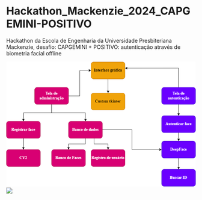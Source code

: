 # Hackathon_Mackenzie_2024_CAPGEMINI-POSITIVO
Hackathon da Escola de Engenharia da Universidade Presbiteriana Mackenzie, desafio: CAPGEMINI + POSITIVO: autenticação através de biometria facial offline

<img src="/assets/Esquema.png">
<img src="/assets/logo.png">